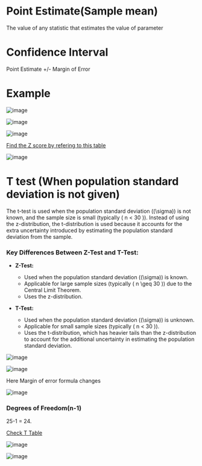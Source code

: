 # Point Estimate(Sample mean)
The value of any statistic that estimates the value of parameter

# Confidence Interval

Point Estimate +/- Margin of Error

# Example
![image](https://github.com/user-attachments/assets/e1b29683-3033-4621-ac93-b84e5441267a)

![image](https://github.com/user-attachments/assets/afe1759e-ae1a-409b-a324-0aee7c3d3368)

![image](https://github.com/user-attachments/assets/7687be9f-4331-4d02-8456-3708a8dcce90)

[Find the Z score by refering to this table](https://z-table.com/)

![image](https://github.com/user-attachments/assets/4992d6ce-65be-432e-9404-9bf008fd0cda)

# T test (When population standard deviation is not given)
The t-test is used when the population standard deviation (\(\sigma\)) is not known, and the sample size is small (typically \( n < 30 \)). Instead of using the z-distribution, the t-distribution is used because it accounts for the extra uncertainty introduced by estimating the population standard deviation from the sample.

### Key Differences Between Z-Test and T-Test:

- **Z-Test:**
  - Used when the population standard deviation (\(\sigma\)) is known.
  - Applicable for large sample sizes (typically \( n \geq 30 \)) due to the Central Limit Theorem.
  - Uses the z-distribution.

- **T-Test:**
  - Used when the population standard deviation (\(\sigma\)) is unknown.
  - Applicable for small sample sizes (typically \( n < 30 \)).
  - Uses the t-distribution, which has heavier tails than the z-distribution to account for the additional uncertainty in estimating the population standard deviation.

![image](https://github.com/user-attachments/assets/6bf1ba3c-e906-4fcd-98d3-5161f394ecfb)

![image](https://github.com/user-attachments/assets/c9e18956-d7a6-4216-9464-61f5ac3280dd)

Here Margin of error formula changes

![image](https://github.com/user-attachments/assets/f2dc570c-5664-4f10-a980-af8c6fb95400)

### Degrees of Freedom(n-1)
25-1 = 24.

[Check T Table](https://www.sjsu.edu/faculty/gerstman/StatPrimer/t-table.pdf)

![image](https://github.com/user-attachments/assets/9cd6703a-16b2-4922-ab5f-340465ccca66)

![image](https://github.com/user-attachments/assets/45bfbc00-f499-48e6-8dd5-825d5d3c58b1)

